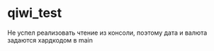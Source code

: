 # qiwi_test
Не успел реализовать чтение из консоли, поэтому дата и валюта задаются хардкодом в main
